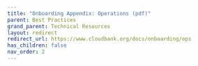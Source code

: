 ```yaml
---
title: "Onboarding Appendix: Operations (pdf)"
parent: Best Practices
grand_parent: Technical Resources
layout: redirect
redirect_url: https://www.cloudbank.org/docs/onboarding/ops
has_children: false
nav_order: 2
---
```


